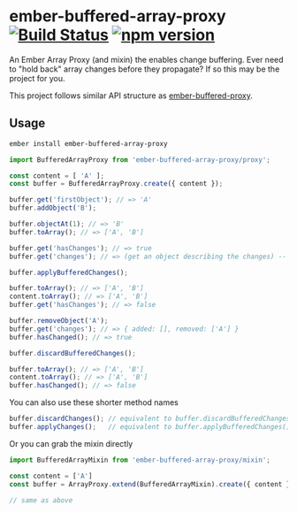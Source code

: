 # ember-buffered-array-proxy [![Build Status](https://travis-ci.org/offirgolan/ember-buffered-array-proxy.svg?branch=master)](https://travis-ci.org/offirgolan/ember-buffered-array-proxy) [![npm version](https://badge.fury.io/js/ember-buffered-array-proxy.svg)](http://badge.fury.io/js/ember-buffered-array-proxy)

An Ember Array Proxy (and mixin) the enables change buffering. Ever need to "hold back" array changes before they propagate? If so this may be the project for you.

This project follows similar API structure as [ember-buffered-proxy](https://github.com/yapplabs/ember-buffered-proxy).

## Usage

```sh
ember install ember-buffered-array-proxy
```

```js
import BufferedArrayProxy from 'ember-buffered-array-proxy/proxy';

const content = [ 'A' ];
const buffer = BufferedArrayProxy.create({ content });

buffer.get('firstObject'); // => 'A'
buffer.addObject('B');

buffer.objectAt(1); // => 'B'
buffer.toArray(); // => ['A', 'B']

buffer.get('hasChanges'); // => true
buffer.get('changes'); // => (get an object describing the changes) -- { added: ['B'], removed: [] }

buffer.applyBufferedChanges();

buffer.toArray(); // => ['A', 'B']
content.toArray(); // => ['A', 'B']
buffer.get('hasChanges'); // => false

buffer.removeObject('A');
buffer.get('changes'); // => { added: [], removed: ['A'] }
buffer.hasChanged(); // => true

buffer.discardBufferedChanges();

buffer.toArray(); // => ['A', 'B']
content.toArray(); // => ['A', 'B']
buffer.hasChanged(); // => false
```

You can also use these shorter method names

```js
buffer.discardChanges(); // equivalent to buffer.discardBufferedChanges()
buffer.applyChanges();   // equivalent to buffer.applyBufferedChanges()
```

Or you can grab the mixin directly

```js
import BufferedArrayMixin from 'ember-buffered-array-proxy/mixin';

const content = ['A']
const buffer = ArrayProxy.extend(BufferedArrayMixin).create({ content });

// same as above
```
